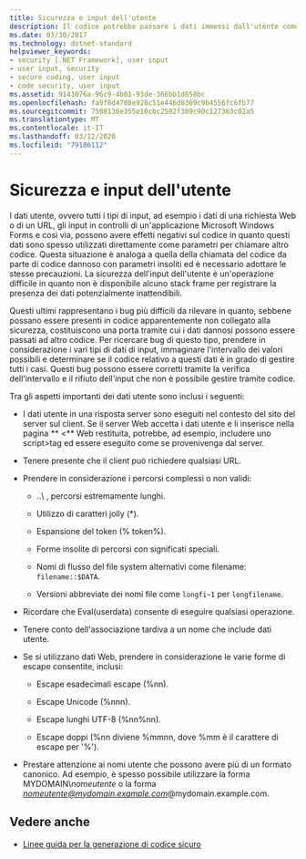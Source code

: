 ```yaml
---
title: Sicurezza e input dell'utente
description: Il codice potrebbe passare i dati immessi dall'utente come parametri ad altro codice, il che può influire sulla sicurezza. È possibile eseguire il controllo dell'intervallo per rifiutare l'input problematico.
ms.date: 03/30/2017
ms.technology: dotnet-standard
helpviewer_keywords:
- security [.NET Framework], user input
- user input, security
- secure coding, user input
- code security, user input
ms.assetid: 9141076a-96c9-4b01-93de-366bb1d858bc
ms.openlocfilehash: fa9f8d4708e928c51e446d8369c9b4556fc6fb77
ms.sourcegitcommit: 7588136e355e10cbc2582f389c90c127363c02a5
ms.translationtype: MT
ms.contentlocale: it-IT
ms.lasthandoff: 03/12/2020
ms.locfileid: "79186112"
---
```

# <a name="security-and-user-input"></a>Sicurezza e input dell'utente

I dati utente, ovvero tutti i tipi di input, ad esempio i dati di una richiesta Web o di un URL, gli input in controlli di un'applicazione Microsoft Windows Forms e così via, possono avere effetti negativi sul codice in quanto questi dati sono spesso utilizzati direttamente come parametri per chiamare altro codice. Questa situazione è analoga a quella della chiamata del codice da parte di codice dannoso con parametri insoliti ed è necessario adottare le stesse precauzioni. La sicurezza dell'input dell'utente è un'operazione difficile in quanto non è disponibile alcuno stack frame per registrare la presenza dei dati potenzialmente inattendibili.

Questi ultimi rappresentano i bug più difficili da rilevare in quanto, sebbene possano essere presenti in codice apparentemente non collegato alla sicurezza, costituiscono una porta tramite cui i dati dannosi possono essere passati ad altro codice. Per ricercare bug di questo tipo, prendere in considerazione i vari tipi di dati di input, immaginare l'intervallo dei valori possibili e determinare se il codice relativo a questi dati è in grado di gestire tutti i casi. Questi bug possono essere corretti tramite la verifica dell'intervallo e il rifiuto dell'input che non è possibile gestire tramite codice.

Tra gli aspetti importanti dei dati utente sono inclusi i seguenti:

- I dati utente in una risposta server sono eseguiti nel contesto del sito del server sul client. Se il server Web accetta i dati utente e li inserisce nella pagina ** \<** Web restituita, potrebbe, ad esempio, includere uno script>tag ed essere eseguito come se provenivenga dal server.

- Tenere presente che il client può richiedere qualsiasi URL.

- Prendere in considerazione i percorsi complessi o non validi:

  - ..\ , percorsi estremamente lunghi.

  - Utilizzo di caratteri jolly (*).

  - Espansione del token (% token%).

  - Forme insolite di percorsi con significati speciali.

  - Nomi di flusso del file system alternativi come filename: `filename::$DATA`.

  - Versioni abbreviate dei nomi file come `longfi~1` per `longfilename`.

- Ricordare che Eval(userdata) consente di eseguire qualsiasi operazione.

- Tenere conto dell'associazione tardiva a un nome che include dati utente.

- Se si utilizzano dati Web, prendere in considerazione le varie forme di escape consentite, inclusi:

  - Escape esadecimali escape (%nn).

  - Escape Unicode (%nnn).

  - Escape lunghi UTF-8 (%nn%nn).

  - Escape doppi (%nn diviene %mmnn, dove %mm è il carattere di escape per '%').

- Prestare attenzione ai nomi utente che possono avere più di un formato canonico. Ad esempio, è spesso possibile utilizzare la forma MYDOMAIN\\*nomeutente* o la forma *nomeutente@mydomain.example.com*@mydomain.example.com.

## <a name="see-also"></a>Vedere anche

- [Linee guida per la generazione di codice sicuro](../../../docs/standard/security/secure-coding-guidelines.md)
